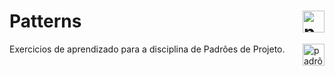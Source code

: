 # Patterns <img align = "right" alt = "padrões" width = "35px" src = "https://img-premium.flaticon.com/png/512/4176/premium/4176781.png?token=exp=1633630239~hmac=fdf108e7f38aeaaa71da1c6675123ae8" />

Exercicios de aprendizado para a disciplina de Padrões de Projeto.
<img align = "right" alt = "padrões" width = "35px" src = "https://img-premium.flaticon.com/png/512/644/premium/644880.png?token=exp=1633630581~hmac=73bbf463902fe396b71dc97ff02e6c32" />

